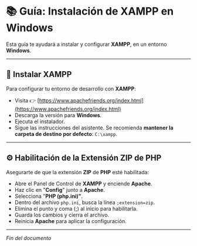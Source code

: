 # 📚 Guía: Instalación de XAMPP en Windows

Esta guía te ayudará a instalar y configurar **XAMPP**, en un entorno **Windows**.

---

## 🧰 Instalar XAMPP

Para configurar tu entorno de desarrollo con **XAMPP**:

* Visita 👉 [https://www.apachefriends.org/index.html](https://www.apachefriends.org/index.html)
* Descarga la versión para **Windows**.
* Ejecuta el instalador.
* Sigue las instrucciones del asistente. Se recomienda **mantener la carpeta de destino por defecto**: `C:\xampp`.

---

## ⚙️ Habilitación de la Extensión ZIP de PHP

Asegurarte de que la extensión **ZIP** de **PHP** esté habilitada:

* Abre el Panel de Control de **XAMPP** y enciende **Apache**.
* Haz clic en "**Config**" junto a **Apache**.
* Selecciona "**PHP (php.ini)"**.
* Dentro del archivo `php.ini`, busca la línea `;extension=zip`.
* Elimina el punto y coma (;) al inicio para habilitarla.
* Guarda los cambios y cierra el archivo.
* Reinicia **Apache** para aplicar la configuración.

---

*Fin del documento*
